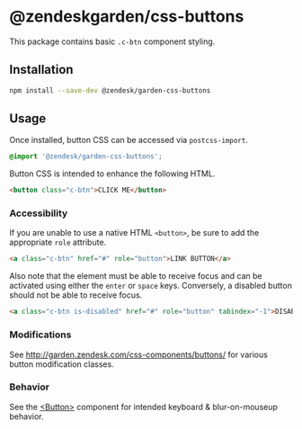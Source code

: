 # @zendeskgarden/css-buttons

This package contains basic `.c-btn` component styling.

## Installation

```sh
npm install --save-dev @zendesk/garden-css-buttons
```

## Usage

Once installed, button CSS can be accessed via `postcss-import`.

```css
@import '@zendesk/garden-css-buttons';
```

Button CSS is intended to enhance the following HTML.

```html
<button class="c-btn">CLICK ME</button>
```

### Accessibility

If you are unable to use a native HTML `<button>`, be sure to add
the appropriate `role` attribute.

```html
<a class="c-btn" href="#" role="button">LINK BUTTON</a>
```

Also note that the element must be able to receive focus and can be
activated using either the `enter` or `space` keys. Conversely, a
disabled button should not be able to receive focus.

```html
<a class="c-btn is-disabled" href="#" role="button" tabindex="-1">DISABLED LINK BUTTON</a>
```

### Modifications

See http://garden.zendesk.com/css-components/buttons/ for various button
modification classes.

### Behavior

See the
[&lt;Button&gt;](http://garden.zendesk.com/react-components/#!/Button)
component for intended keyboard & blur-on-mouseup behavior.
